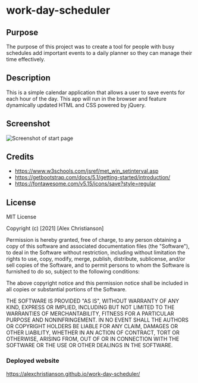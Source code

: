 # work-day-scheduler
 
 ## Purpose
The purpose of this project was to create a tool for people with busy schedules add important events to a daily planner so they can manage their time effectively.

## Description
This is a simple calendar application that allows a user to save events for each hour of the day. This app will run in the browser and feature dynamically updated HTML and CSS powered by jQuery.

## Screenshot
![Screenshot of start page](/assets.images/Screenshot-scheduler.jpg)


## Credits
* https://www.w3schools.com/jsref/met_win_setinterval.asp
* https://getbootstrap.com/docs/5.1/getting-started/introduction/
* https://fontawesome.com/v5.15/icons/save?style=regular

## License
MIT License

Copyright (c) [2021] [Alex Christianson]

Permission is hereby granted, free of charge, to any person obtaining a copy
of this software and associated documentation files (the "Software"), to deal
in the Software without restriction, including without limitation the rights
to use, copy, modify, merge, publish, distribute, sublicense, and/or sell
copies of the Software, and to permit persons to whom the Software is
furnished to do so, subject to the following conditions:

The above copyright notice and this permission notice shall be included in all
copies or substantial portions of the Software.

THE SOFTWARE IS PROVIDED "AS IS", WITHOUT WARRANTY OF ANY KIND, EXPRESS OR
IMPLIED, INCLUDING BUT NOT LIMITED TO THE WARRANTIES OF MERCHANTABILITY,
FITNESS FOR A PARTICULAR PURPOSE AND NONINFRINGEMENT. IN NO EVENT SHALL THE
AUTHORS OR COPYRIGHT HOLDERS BE LIABLE FOR ANY CLAIM, DAMAGES OR OTHER
LIABILITY, WHETHER IN AN ACTION OF CONTRACT, TORT OR OTHERWISE, ARISING FROM,
OUT OF OR IN CONNECTION WITH THE SOFTWARE OR THE USE OR OTHER DEALINGS IN THE
SOFTWARE.

### Deployed website
https://alexchristianson.github.io/work-day-scheduler/